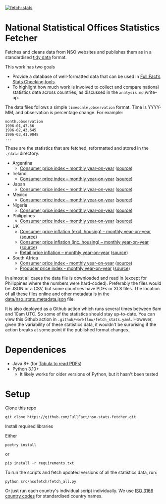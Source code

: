 [![fetch-stats](https://github.com/FullFact/nso-stats-fetcher/actions/workflows/fetch_stats.yml/badge.svg)](https://github.com/FullFact/nso-stats-fetcher/actions/workflows/fetch_stats.yml)

# National Statistical Offices Statistics Fetcher
Fetches and cleans data from NSO websites and publishes them as in a standardised [tidy data](https://cran.r-project.org/web/packages/tidyr/vignettes/tidy-data.html) format. 

This work has two goals
- Provide a database of well-formatted data that can be used in [Full Fact’s Stats Checking tools](https://fullfact.org/blog/2021/jul/how-does-automated-fact-checking-work/). 
- To highlight how much work is involved to collect and compare national statistics data across countries, as discussed in the `analysis.md` write-up.

The data files follows a simple `timescale,observation` format. Time is YYYY-MM, and observation is percentage change. For example:

```
month,observation
1996-01,47.56
1996-02,43.645
1996-03,41.9048
...
```

These are the statistics that are fetched, reformatted and stored in the `./data` directory:
- Argentina
  - [Consumer price index – monthly year-on-year](https://fullfact.github.io/nso-stats-fetcher/data/ar_inflation_cpi.csv) ([source](https://datos.gob.ar/series/api/series/?ids=148.3_INIVELNAL_DICI_M_26&collapse=month&collapse_aggregation=avg&representation_mode=percent_change_a_year_ago))
- Ireland
  - [Consumer price index – monthly year-on-year](https://fullfact.github.io/nso-stats-fetcher/data/ie_inflation_cpi.csv) ([source](https://data.cso.ie/product/CPIM))
- Japan
  - [Consumer price index – monthly year-on-year](https://fullfact.github.io/nso-stats-fetcher/data/jp_inflation_cpi.csv) ([source](https://www.stat.go.jp/english/data/cpi/1581-z.html))
- Mexico
  - [Consumer price index – monthly year-on-year](https://fullfact.github.io/nso-stats-fetcher/data/mx_inflation_cpi.csv) ([source](https://www.stat.go.jp/english/data/cpi/1581-z.html))
- Nigeria
  - [Consumer price index – monthly year-on-year](https://fullfact.github.io/nso-stats-fetcher/data/ng_inflation_cpi.csv) ([source](https://nigerianstat.gov.ng/elibrary/read/1241157))
- Philippines
  - [Consumer price index – monthly year-on-year](https://fullfact.github.io/nso-stats-fetcher/data/ph_inflation_cpi.csv) ([source](https://psa.gov.ph/statistics/survey/price/summary-inflation-report-consumer-price-index-2018100-may-2022))
- UK
  - [Consumer price inflation (excl. housing) – monthly year-on-year](https://fullfact.github.io/nso-stats-fetcher/data/uk_inflation_cpi.csv) ([source](https://www.ons.gov.uk/economy/inflationandpriceindices/timeseries/d7g7/mm23))
  - [Consumer price inflation (inc. housing) – monthly year-on-year](https://fullfact.github.io/nso-stats-fetcher/data/uk_inflation_cpih.csv) ([source](https://www.ons.gov.uk/economy/inflationandpriceindices/timeseries/l55o/mm23/data))
  - [Retail price inflation – monthly year-on-year](https://fullfact.github.io/nso-stats-fetcher/data/uk_inflation_rpi.csv) ([source](https://www.ons.gov.uk/economy/inflationandpriceindices/timeseries/czbh/mm23/data))
- South Africa
  - [Consumer price index - monthly year-on-year](https://fullfact.github.io/nso-stats-fetcher/data/za_inflation_cpi.csv) ([source](https://www.statssa.gov.za/?page_id=1854&PPN=P0141))
  - [Producer price index - monthly year-on-year](https://fullfact.github.io/nso-stats-fetcher/data/za_inflation_ppi.csv) ([source](https://www.statssa.gov.za/?page_id=1854&PPN=P0142.1))

In almost all cases the data file is downloaded and read in (except for Philippines where the numbers were hard-coded). Preferably the files would be JSON or a CSV, but some countries have PDFs or XLS files. The location of all these files online and other metadata is in the [data/nso_stats_metadata.json](https://fullfact.github.io/nso-stats-fetcher/data/nso_stats_metadata.json) file.

It is also deployed as a Github action which runs several times between 6am and 10am UTC. So some of the statistics should stay up-to-date. You can view this Github action in `.github/workflow/fetch_stats.yaml`. However, given the variability of these statistics data, it wouldn't be surprising if the action breaks at some point if the published format changes.

# Dependenices 
- Java 8+ (for [Tabula to read PDFs](https://tabula-py.readthedocs.io/en/latest/getting_started.html#requirements))
- Python 3.10+
  - It likely works for older versions of Python, but it hasn't been tested

# Setup
Clone this repo
```
git clone https://github.com/FullFact/nso-stats-fetcher.git
```

Install required libraries 

Either
```
poetry install
```
or
```
pip install -r requirements.txt
```

To run the scripts and fetch updated versions of all the statistics data, run:

```
python src/nsofetch/fetch_all.py
```

Or just run each country's individual script individually. We use [ISO 3166 country codes](https://en.wikipedia.org/wiki/List_of_ISO_3166_country_codes) for standardised country names.
